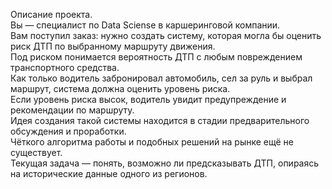 Описание проекта. <br>
Вы — специалист по Data Sciense в каршеринговой компании.<br> 
Вам поступил заказ: нужно создать систему, которая могла бы оценить риск ДТП по выбранному маршруту движения.<br> 
Под риском понимается вероятность ДТП с любым повреждением транспортного средства.<br> 
Как только водитель забронировал автомобиль, сел за руль и выбрал маршрут, система должна оценить уровень риска.<br> 
Если уровень риска высок, водитель увидит предупреждение и рекомендации по маршруту.<br>
Идея создания такой системы находится в стадии предварительного обсуждения и проработки.<br> 
Чёткого алгоритма работы и подобных решений на рынке ещё не существует.<br> 
Текущая задача — понять, возможно ли предсказывать ДТП, опираясь на исторические данные одного из регионов.